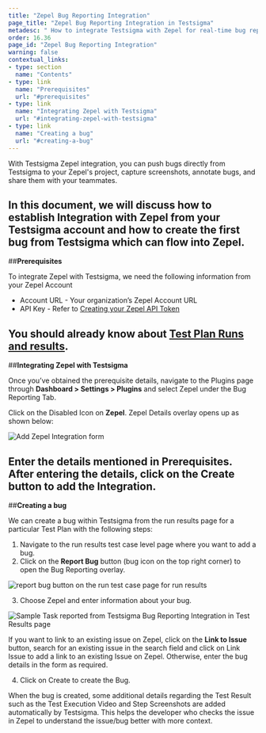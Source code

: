 ```yaml
---
title: "Zepel Bug Reporting Integration"
page_title: "Zepel Bug Reporting Integration in Testsigma"
metadesc: " How to integrate Testsigma with Zepel for real-time bug reporting during Test Runs"
order: 16.36
page_id: "Zepel Bug Reporting Integration"
warning: false
contextual_links:
- type: section
  name: "Contents"
- type: link
  name: "Prerequisites"
  url: "#prerequisites"
- type: link
  name: "Integrating Zepel with Testsigma"
  url: "#integrating-zepel-with-testsigma"
- type: link
  name: "Creating a bug"
  url: "#creating-a-bug"
---
```

With Testsigma Zepel integration, you can push bugs directly from Testsigma to your Zepel's project, capture screenshots, annotate bugs, and share them with your teammates.

In this document, we will discuss how to establish Integration with Zepel from your Testsigma account and how to create the first bug from Testsigma which can flow into Zepel.
---
##**Prerequisites**

To integrate Zepel with Testsigma, we need the following information from your Zepel Account
  * Account URL - Your organization’s Zepel Account URL
  * API Key - Refer to [Creating your Zepel API Token](https://zepel.io/developers/api/v1/#authentication)

You should already know about [Test Plan Runs and results](https://testsigma.com/docs/runs/test-plan-executions/).
---
##**Integrating Zepel with Testsigma**

Once you’ve obtained the prerequisite details, navigate to the Plugins page through **Dashboard > Settings > Plugins** and select Zepel under the Bug Reporting Tab.

Click on the Disabled Icon on **Zepel**. Zepel Details overlay opens up as shown below:

![Add Zepel Integration form](https://docs.testsigma.com/images/zepel/add-zepel-integration-form.png)

Enter the details mentioned in Prerequisites. After entering the details, click on the Create button to add the Integration.
---
##**Creating a bug**

We can create a bug within Testsigma from the run results page for a particular Test Plan with the following steps:

 1. Navigate to the run results test case level page where you want to add a bug.
 2. Click on the **Report Bug** button (bug icon on the top right corner) to open the Bug Reporting overlay.

 ![report bug button on the run test case page for run results ](https://docs.testsigma.com/images/zepel/run-results-test-case-page-report-bug-button-zepel.png)

 3. Choose Zepel and enter information about your bug.

![Sample Task reported from Testsigma Bug Reporting Integration in Test Results page](https://docs.testsigma.com/images/zepel/plugins-create-zepel-bug-form-filled.png)

If you want to link to an existing issue on Zepel, click on the **Link to Issue** button, search for an existing issue in the search field and click on Link Issue to add a link to an existing Issue on Zepel. Otherwise, enter the bug details in the form as required.

 4. Click on Create to create the Bug.

When the bug is created, some additional details regarding the Test Result such as the Test Execution Video and Step Screenshots are added automatically by Testsigma. This helps the developer who checks the issue in Zepel to understand the issue/bug better with more context.

